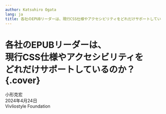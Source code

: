 ```yaml
---
author: Katsuhiro Ogata
lang: ja
title: 各社のEPUBリーダーは、現行CSS仕様やアクセシビリティをどれだけサポートしているのか？
---
```


# 各社のEPUBリーダーは、<br/>現行CSS仕様やアクセシビリティを<br/>どれだけサポートしているのか？{.cover}


小形克宏 \
2024年4月24日 \
Vivliostyle Foundation


